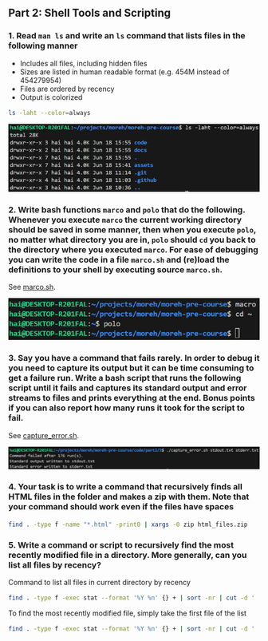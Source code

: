 ## Part 2: Shell Tools and Scripting
### 1. Read `man ls` and write an `ls` command that lists files in the following manner
- Includes all files, including hidden files
- Sizes are listed in human readable format (e.g. 454M instead of 454279954)
- Files are ordered by recency
- Output is colorized

```bash
ls -laht --color=always
```

![`ls` Output](../assets/part2/1.png)

### 2. Write bash functions `marco` and `polo` that do the following. Whenever you execute `marco` the current working directory should be saved in some manner, then when you execute `polo`, no matter what directory you are in, `polo` should `cd` you back to the directory where you executed `marco`. For ease of debugging you can write the code in a file `marco.sh` and (re)load the definitions to your shell by executing source `marco.sh`.

See [marco.sh](../code/part2/2/marco.sh).

![Macro Polo](../assets/part2/2.png)

### 3. Say you have a command that fails rarely. In order to debug it you need to capture its output but it can be time consuming to get a failure run. Write a bash script that runs the following script until it fails and captures its standard output and error streams to files and prints everything at the end. Bonus points if you can also report how many runs it took for the script to fail.

See [capture_error.sh](../code/part2/3/capture_error.sh).

![Capture error](../assets/part2/3.png)

### 4. Your task is to write a command that recursively finds all HTML files in the folder and makes a zip with them. Note that your command should work even if the files have spaces

```bash
find . -type f -name "*.html" -print0 | xargs -0 zip html_files.zip
```

### 5. Write a command or script to recursively find the most recently modified file in a directory. More generally, can you list all files by recency?

Command to list all files in current directory by recency

```bash
find . -type f -exec stat --format '%Y %n' {} + | sort -nr | cut -d ' ' -f 2
```

To find the most recently modified file, simply take the first file of the list

```bash
find . -type f -exec stat --format '%Y %n' {} + | sort -nr | cut -d ' ' -f 2 | head -n 1
```